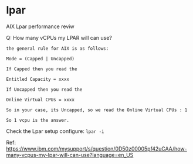 # lpar
AIX Lpar performance reviw


Q: How many vCPUs my LPAR will can use?  
```
the general rule for AIX is as follows:

Mode = (Capped | Uncapped)

If Capped then you read the
 
Entitled Capacity = xxxx

If Uncapped then you read the
 
Online Virtual CPUs = xxxx

So in your case, its Uncapped, so we read the Online Virtual CPUs : 1

So 1 vcpu is the answer.
```  

Check the Lpar setup configure:
`lpar -i`


Ref: https://www.ibm.com/mysupport/s/question/0D50z00005pf42uCAA/how-many-vcpus-my-lpar-will-can-use?language=en_US  
